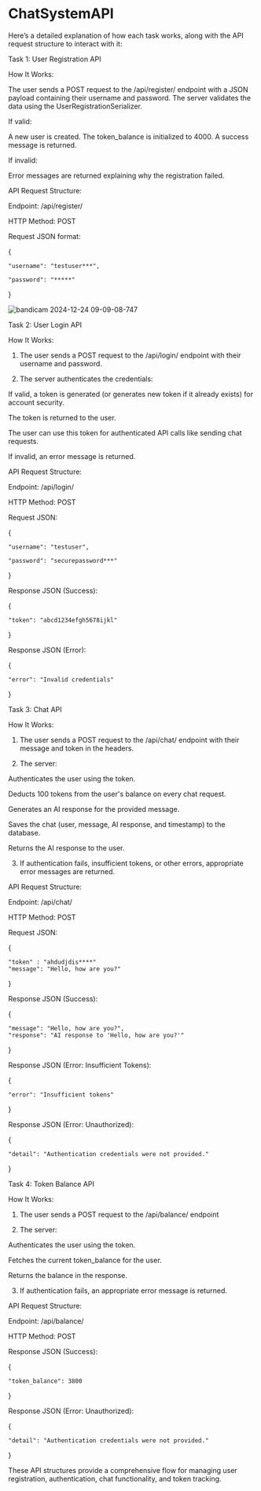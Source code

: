 # ChatSystemAPI

Here’s a detailed explanation of how each task works, along with the API request structure to interact with it:

Task 1: User Registration API

How It Works:

The user sends a POST request to the /api/register/ endpoint with a JSON payload containing their username and password.
The server validates the data using the UserRegistrationSerializer.

If valid:

A new user is created.
The token_balance is initialized to 4000.
A success message is returned.

If invalid:

Error messages are returned explaining why the registration failed.

API Request Structure:

Endpoint: /api/register/

HTTP Method:
POST

Request JSON format:

{

    "username": "testuser***",

    "password": "*****"
}


![bandicam 2024-12-24 09-09-08-747](https://github.com/user-attachments/assets/3a732b34-d80a-41e6-8bc6-79fb2144150b)



Task 2: User Login API

How It Works:

1. The user sends a POST request to the /api/login/ endpoint with their username and password.


2. The server authenticates the credentials:

If valid, a token is generated (or generates new token if it already exists) for account security.

The token is returned to the user.

The user can use this token for authenticated API calls like sending chat requests.

If invalid, an error message is returned.


API Request Structure:

Endpoint: /api/login/

HTTP Method: POST

Request JSON:

{

    "username": "testuser",

    "password": "securepassword***"
}

Response JSON (Success):

{

    "token": "abcd1234efgh5678ijkl"
}

Response JSON (Error):

{

    "error": "Invalid credentials"
}

Task 3: Chat API

How It Works:

1. The user sends a POST request to the /api/chat/ endpoint with their message and token in the headers.


2. The server:

Authenticates the user using the token.

Deducts 100 tokens from the user's balance on every chat request.

Generates an AI response for the provided message.

Saves the chat (user, message, AI response, and timestamp) to the database.

Returns the AI response to the user.


3. If authentication fails, insufficient tokens, or other errors, appropriate error messages are returned.



API Request Structure:

Endpoint: /api/chat/

HTTP Method: POST

Request JSON:

{

    "token" : "ahdudjdis****"
    "message": "Hello, how are you?"
}

Response JSON (Success):

{

    "message": "Hello, how are you?",
    "response": "AI response to 'Hello, how are you?'"
}

Response JSON (Error: Insufficient Tokens):

{

    "error": "Insufficient tokens"
}

Response JSON (Error: Unauthorized):

{

    "detail": "Authentication credentials were not provided."
}

Task 4: Token Balance API

How It Works:

1. The user sends a POST request to the /api/balance/ endpoint


2. The server:

Authenticates the user using the token.

Fetches the current token_balance for the user.

Returns the balance in the response.



3. If authentication fails, an appropriate error message is returned.



API Request Structure:

Endpoint:
/api/balance/

HTTP Method:
POST

Response JSON (Success):

{

    "token_balance": 3800
}

Response JSON (Error: Unauthorized):

{

    "detail": "Authentication credentials were not provided."
}

These API structures provide a comprehensive flow for managing user registration, authentication, chat functionality, and token tracking.

